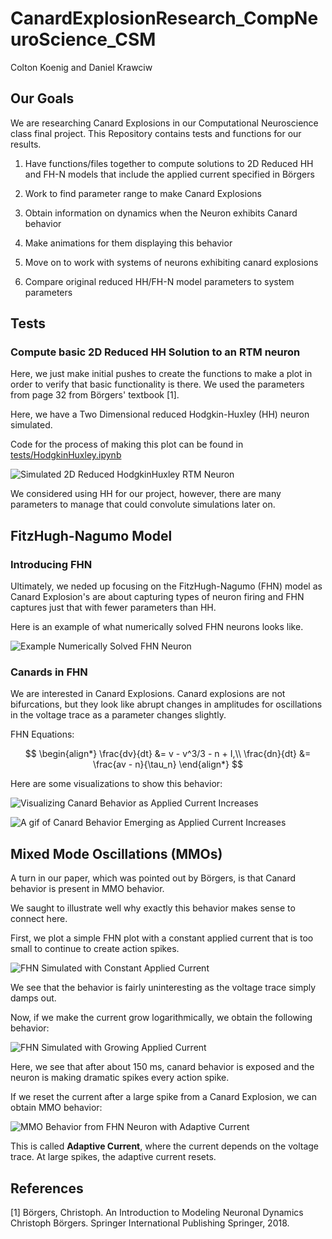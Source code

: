 # CanardExplosionResearch_CompNeuroScience_CSM

Colton Koenig and Daniel Krawciw

## Our Goals

We are researching Canard Explosions in our Computational Neuroscience class final project. This Repository contains tests and functions for our results.

1. Have functions/files together to compute solutions to 2D Reduced HH and FH-N models that include the applied current specified in Börgers

2. Work to find parameter range to make Canard Explosions

3. Obtain information on dynamics when the Neuron exhibits Canard behavior

4. Make animations for them displaying this behavior

5. Move on to work with systems of neurons exhibiting canard explosions

6. Compare original reduced HH/FH-N model parameters to system parameters

## Tests

### Compute basic 2D Reduced HH Solution to an RTM neuron

Here, we just make initial pushes to create the functions to make a plot in order to verify that basic functionality is there. We used the parameters from page 32 from Börgers' textbook [1].

Here, we have a Two Dimensional reduced Hodgkin-Huxley (HH) neuron simulated.

Code for the process of making this plot can be found in [tests/HodgkinHuxley.ipynb](tests/HodgkinHuxley.ipynb)

![Simulated 2D Reduced HodgkinHuxley RTM Neuron](assets/TwoDim_HH_RTM_test.png)

We considered using HH for our project, however, there are many parameters to manage that could convolute simulations later on.

## FitzHugh-Nagumo Model

### Introducing FHN

Ultimately, we neded up focusing on the FitzHugh-Nagumo (FHN) model as Canard Explosion's are about capturing types of neuron firing and FHN captures just that with fewer parameters than HH.

Here is an example of what numerically solved FHN neurons looks like.

![Example Numerically Solved FHN Neuron](assets/FHN_SimpleExample.png)

### Canards in FHN

We are interested in Canard Explosions. Canard explosions are not bifurcations, but they look like abrupt changes in amplitudes for oscillations in the voltage trace as a parameter changes slightly.

FHN Equations:

$$
\begin{align*}
    \frac{dv}{dt} &= v - v^3/3 - n + I,\\
    \frac{dn}{dt} &= \frac{av - n}{\tau_n}
\end{align*}
$$

Here are some visualizations to show this behavior:

![Visualizing Canard Behavior as Applied Current Increases](assets/CanardExplosions_FHN.png)

![A gif of Canard Behavior Emerging as Applied Current Increases](assets/FHN_canard.gif)

## Mixed Mode Oscillations (MMOs)

A turn in our paper, which was pointed out by Börgers, is that Canard behavior is present in MMO behavior.

We saught to illustrate well why exactly this behavior makes sense to connect here.

First, we plot a simple FHN plot with a constant applied current that is too small to continue to create action spikes.

![FHN Simulated with Constant Applied Current](assets/FHN_ConstantCurrent.png)

We see that the behavior is fairly uninteresting as the voltage trace simply damps out.

Now, if we make the current grow logarithmically, we obtain the following behavior:

![FHN Simulated with Growing Applied Current](assets/FHN_GrowingCurrent.png)

Here, we see that after about 150 ms, canard behavior is exposed and the neuron is making dramatic spikes every action spike.

If we reset the current after a large spike from a Canard Explosion, we can obtain MMO behavior:

![MMO Behavior from FHN Neuron with Adaptive Current](assets/MMO_Canard.png)

This is called **Adaptive Current**, where the current depends on the voltage trace. At large spikes, the adaptive current resets.

## References

[1] Börgers, Christoph. An Introduction to Modeling Neuronal Dynamics Christoph Börgers. Springer International Publishing Springer, 2018.
